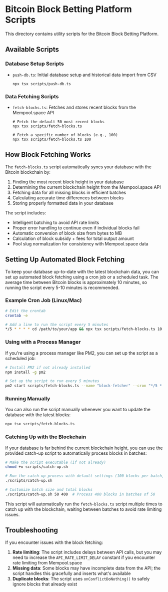 # Bitcoin Block Betting Platform Scripts

This directory contains utility scripts for the Bitcoin Block Betting Platform.

## Available Scripts

### Database Setup Scripts

- `push-db.ts`: Initial database setup and historical data import from CSV
  ```
  npx tsx scripts/push-db.ts
  ```

### Data Fetching Scripts

- `fetch-blocks.ts`: Fetches and stores recent blocks from the Mempool.space API
  ```
  # Fetch the default 50 most recent blocks
  npx tsx scripts/fetch-blocks.ts
  
  # Fetch a specific number of blocks (e.g., 100)
  npx tsx scripts/fetch-blocks.ts 100
  ```

## How Block Fetching Works

The `fetch-blocks.ts` script automatically syncs your database with the Bitcoin blockchain by:

1. Finding the most recent block height in your database
2. Determining the current blockchain height from the Mempool.space API
3. Fetching data for all missing blocks in efficient batches
4. Calculating accurate time differences between blocks
5. Storing properly formatted data in your database

The script includes:
- Intelligent batching to avoid API rate limits
- Proper error handling to continue even if individual blocks fail
- Automatic conversion of block size from bytes to MB
- Calculation of block subsidy + fees for total output amount
- Pool slug normalization for consistency with Mempool.space data

## Setting Up Automated Block Fetching

To keep your database up-to-date with the latest blockchain data, you can set up automated block fetching using a cron job or a scheduled task. The average time between Bitcoin blocks is approximately 10 minutes, so running the script every 5-10 minutes is recommended.

### Example Cron Job (Linux/Mac)

```bash
# Edit the crontab
crontab -e

# Add a line to run the script every 5 minutes
*/5 * * * * cd /path/to/your/app && npx tsx scripts/fetch-blocks.ts 10
```

### Using with a Process Manager

If you're using a process manager like PM2, you can set up the script as a scheduled job:

```bash
# Install PM2 if not already installed
npm install -g pm2

# Set up the script to run every 5 minutes
pm2 start scripts/fetch-blocks.ts --name "block-fetcher" --cron "*/5 * * * *" -- 10
```

### Running Manually

You can also run the script manually whenever you want to update the database with the latest blocks:

```bash
npx tsx scripts/fetch-blocks.ts
```

### Catching Up with the Blockchain

If your database is far behind the current blockchain height, you can use the provided catch-up script to automatically process blocks in batches:

```bash
# Make the script executable (if not already)
chmod +x scripts/catch-up.sh

# Run the catch-up process with default settings (100 blocks per batch, 800 total)
./scripts/catch-up.sh

# Customize batch size and total blocks
./scripts/catch-up.sh 50 400  # Process 400 blocks in batches of 50
```

This script will automatically run the `fetch-blocks.ts` script multiple times to catch up with the blockchain, waiting between batches to avoid rate limiting issues.

## Troubleshooting

If you encounter issues with the block fetching:

1. **Rate limiting**: The script includes delays between API calls, but you may need to increase the `API_RATE_LIMIT_DELAY` constant if you encounter rate limiting from Mempool.space
2. **Missing data**: Some blocks may have incomplete data from the API; the script handles this gracefully and inserts what's available
3. **Duplicate blocks**: The script uses `onConflictDoNothing()` to safely ignore blocks that already exist
